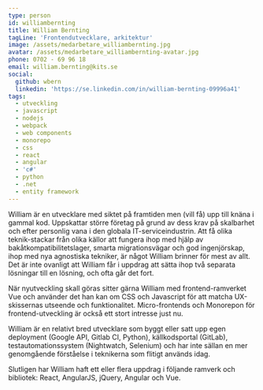 ```yaml
---
type: person
id: williambernting
title: William Bernting
tagLine: 'Frontendutvecklare, arkitektur'
image: /assets/medarbetare_williambernting.jpg
avatar: /assets/medarbetare_williambernting-avatar.jpg
phone: 0702 - 69 96 18
email: william.bernting@kits.se
social:
  github: wbern
  linkedin: 'https://se.linkedin.com/in/william-bernting-09996a41'
tags:
  - utveckling
  - javascript
  - nodejs
  - webpack
  - web components
  - monorepo
  - css
  - react
  - angular
  - 'c#'
  - python
  - .net
  - entity framework
---
```

William är en utvecklare med siktet på framtiden men (vill få) upp till knäna i gammal kod. Uppskattar större företag på grund av dess krav på skalbarhet och efter personlig vana i den globala IT-serviceindustrin. Att få olika teknik-stackar från olika källor att fungera ihop med hjälp av bakåtkompatibilitetslager, smarta migrationsvägar och god ingenjörskap, ihop med nya agnostiska tekniker, är något William brinner för mest av allt. Det är inte ovanligt att William får i uppdrag att sätta ihop två separata lösningar till en lösning, och ofta går det fort.

När nyutveckling skall göras sitter gärna William med frontend-ramverket Vue och använder det han kan om CSS och Javascript för att matcha UX-skissernas utseende och funktionalitet. Micro-frontends och Monorepon för frontend-utveckling är också ett stort intresse just nu.

William är en relativt bred utvecklare som byggt eller satt upp egen deployment (Google API, Gitlab CI, Python), källkodsportal (GitLab), testautomationssystem (Nightwatch, Selenium) och har inte sällan en mer genomgående förståelse i teknikerna som flitigt används idag.

Slutligen har William haft ett eller flera uppdrag i följande ramverk och bibliotek: React, AngularJS, jQuery, Angular och Vue.
